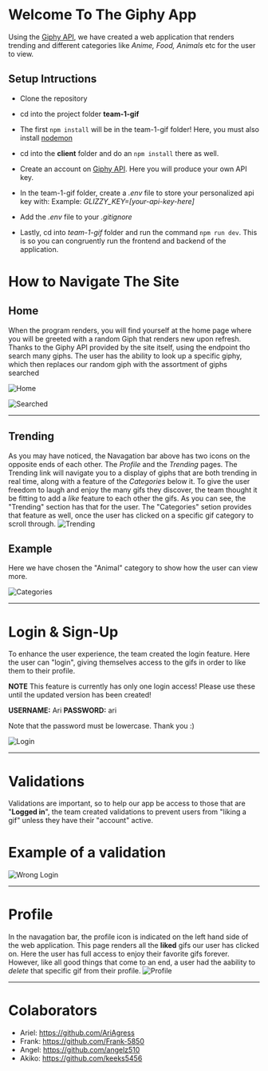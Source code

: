 # Welcome To The Giphy App

Using the [Giphy API](https://developers.giphy.com/), we have created a web application that renders trending and different categories like _Anime, Food, Animals_ etc for the user to view.

## Setup Intructions

- Clone the repository

- cd into the project folder **team-1-gif**

- The first `npm install` will be in the team-1-gif folder! Here, you must also install [nodemon](https://www.npmjs.com/package/nodemon)

- cd into the **client** folder and do an `npm install` there as well.

- Create an account on [Giphy API](https://developers.giphy.com/). Here you will produce your own API key.

- In the team-1-gif folder, create a _.env_ file to store your personalized api key with: Example: _GLIZZY_KEY=[your-api-key-here]_

- Add the _.env_ file to your _.gitignore_

- Lastly, cd into _team-1-gif_ folder and run the command `npm run dev`. This is so you can congruently run the frontend and backend of the application.

# How to Navigate The Site

## Home

When the program renders, you will find yourself at the home page where you will be greeted with a random Giph that renders new upon refresh. Thanks to the Giphy API provided by the site itself, using the endpoint tho search many giphs. The user has the ability to look up a specific giphy, which then replaces our random giph with the assortment of giphs searched

![Home](/images/HomePage.png)


![Searched](/images/HomePageSearched.png)

_____

## Trending
As you may have noticed, the Navagation bar above has two icons on the opposite ends of each other. The _Profile_ and the _Trending_ pages. The Trending link will navigate you to a display of giphs that are both trending in real time, along with a feature of the _Categories_ below it. To give the user freedom to laugh and enjoy the many gifs they discover, the team thought it be fitting to add a _like_ feature to each other the gifs. As you can see, the "Trending" section has that for the user. The "Categories" setion provides that feature as well, once the user has clicked on a specific gif category to scroll through. 
![Trending](/images/TrendingPage.png)

## Example
Here we have chosen the "Animal" category to show how the user can view more.

![Categories](/images/TrendingPageCategories.png)
____

# Login & Sign-Up
To enhance the user experience, the team created the login feature. Here the user can "login", giving themselves access to the gifs in order to like them to their profile.

**NOTE** 
This feature is currently has only one login access! Please use these until the updated version has been created!

**USERNAME:** Ari
**PASSWORD:** ari 

Note that the password must be lowercase. Thank you :)

![Login](/images/RegisterLogin.png)
___

# Validations
Validations are important, so to help our app be access to those that are "**Logged in**", the team created validations to prevent users from "liking a gif" unless they have their "account" active.

# Example of a validation
![Wrong Login](/images/LoginWrong.png)

___
# Profile
In the navagation bar, the profile icon is indicated on the left hand side of the web application. This page renders all the **liked** gifs our user has clicked on. Here the user has full access to enjoy their favorite gifs forever. However, like all good things that come to an end, a user had the aability to *delete* that specific gif from their profile.
![Profile](/images/ProfilePage.png)

___
# Colaborators 
- Ariel: https://github.com/AriAgress
- Frank: https://github.com/Frank-5850
- Angel: https://github.com/angelz510
- Akiko: https://github.com/keeks5456

